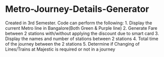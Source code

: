 # Metro-Journey-Details-Generator
Created in 3rd Semester. Code can perform the following: 1. Display the current Metro line in Bangalore(Both Green &amp; Purple line) 2. Generate Fare between 2 stations with/without applying the discount due to smart card 3. Display the names and number of stations between 2 stations 4. Total time of the journey between the 2 stations 5. Determine if Changing of Lines/Trains at Majestic is required or not in a journey
